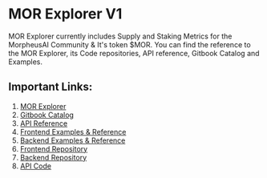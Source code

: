 # MOR Explorer V1

MOR Explorer currently includes Supply and Staking Metrics for the MorpheusAI Community & It's token $MOR. You can find the reference to the MOR Explorer, its Code repositories, API reference, Gitbook Catalog and Examples.


## Important Links:

1) [MOR Explorer](https://mor-explorer-frontend.pages.dev/supply)
2) [Gitbook Catalog](https://nirmaans-organization.gitbook.io/morpheus-explorer)
2) [API Reference](https://nirmaans-organization.gitbook.io/morpheus-explorer/api-reference/introduction)
3) [Frontend Examples & Reference](https://nirmaans-organization.gitbook.io/morpheus-explorer/frontend/markdown)
4) [Backend Examples & Reference](https://nirmaans-organization.gitbook.io/morpheus-explorer/backend/api-helpers)
5) [Frontend Repository](https://github.com/NirmaanAI/stats-graphs-and-endpoints/tree/main/mor-explorer-v1/mor-explorer-frontend/mor-explorer-frontend-master)
6) [Backend Repository](https://github.com/NirmaanAI/stats-graphs-and-endpoints/tree/main/mor-explorer-v1/mor-explorer-backend/mor-explorer-backend-main)
7) [API Code](https://github.com/NirmaanAI/stats-graphs-and-endpoints/blob/main/mor-explorer-v1/mor-explorer-backend/mor-explorer-backend-main/main.py)
